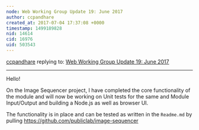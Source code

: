 ```yaml
---
node: Web Working Group Update 19: June 2017
author: ccpandhare
created_at: 2017-07-04 17:37:08 +0000
timestamp: 1499189828
nid: 14614
cid: 16976
uid: 503543
---
```




[ccpandhare](../profile/ccpandhare) replying to: [Web Working Group Update 19: June 2017](../notes/warren/07-03-2017/web-working-group-update-19-june-2017)

----
Hello!

On the Image Sequencer project, I have completed the core functionality of the module and will now be working on Unit tests for the same and Module Input/Output and building a Node.js as well as browser UI.

The functionality is in place and can be tested as written in the `Readme.md` by pulling https://github.com/publiclab/image-sequencer